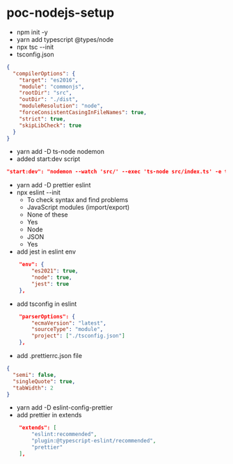 # poc-nodejs-setup

- npm init -y
- yarn add typescript @types/node
- npx tsc --init
- tsconfig.json

```json
{
  "compilerOptions": {
    "target": "es2016",
    "module": "commonjs",
    "rootDir": "src",
    "outDir": "./dist",
    "moduleResolution": "node",
    "forceConsistentCasingInFileNames": true,
    "strict": true,
    "skipLibCheck": true
  }
}
```

- yarn add -D ts-node nodemon
- added start:dev script

```json
"start:dev": "nodemon --watch 'src/' --exec 'ts-node src/index.ts' -e ts"
```

- yarn add -D prettier eslint
- npx eslint --init
  - To check syntax and find problems
  - JavaScript modules (import/export)
  - None of these
  - Yes
  - Node
  - JSON
  - Yes
- add jest in eslint env

```json
    "env": {
        "es2021": true,
        "node": true,
        "jest": true
    },
```

- add tsconfig in eslint

```json
    "parserOptions": {
        "ecmaVersion": "latest",
        "sourceType": "module",
        "project": ["./tsconfig.json"]
    },
```

- add .prettierrc.json file

```json
{
  "semi": false,
  "singleQuote": true,
  "tabWidth": 2
}
```

- yarn add -D eslint-config-prettier
- add prettier in extends

```json
    "extends": [
        "eslint:recommended",
        "plugin:@typescript-eslint/recommended",
        "prettier"
    ],
```
